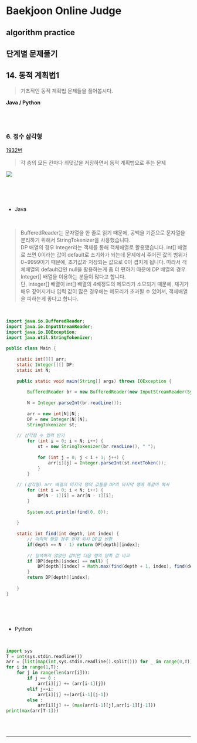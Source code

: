 # Baekjoon Online Judge

## algorithm practice

## 단계별 문제풀기

## 14. 동적 계획법1

> 기초적인 동적 계획법 문제들을 풀어봅시다.


**Java / Python**

<br><br>

### 6. 정수 삼각형
[1932번](https://www.acmicpc.net/problem/1932) 
> 각 층의 모든 칸마다 최댓값을 저장하면서 동적 계획법으로 푸는 문제

![](https://images.velog.io/images/jini_eun/post/d066c6d3-8e0f-4efa-993f-9a8475641371/image.png)

<br><br><br>

- Java

<br>

> BufferedReader는 문자열을 한 줄로 읽기 때문에, 공백을 기준으로 문자열을 분리하기 위해서 StringTokenizer을 사용했습니다. <br>
DP 배열의 경우 Integer라는 객체를 통해 객체배열로 활용했습니다. int[] 배열로 쓰면 0이라는 값이 default로 초기화가 되는데 문제에서 주어진 값의 범위가 0~9999이기 때문에, 초기값과 저장되는 값으로 0이 겹치게 됩니다. 따라서 객체배열의 default값인 null을 활용하는게 좀 더 편하기 때문에 DP 배열의 경우 Integer[] 배열을 이용하는 분들이 많다고 합니다. <br>
단, Integer[] 배열이 int[] 배열의 4배정도의 메모리가 소모되기 때문에, 재귀가 매우 깊어지거나 입력 값이 많은 경우에는 메모리가 초과될 수 있어서, 객체배열을 피하는게 좋다고 합니다.

<br>

```java
import java.io.BufferedReader;
import java.io.InputStreamReader;
import java.io.IOException;
import java.util.StringTokenizer;
 
public class Main {
 
	static int[][] arr;
	static Integer[][] DP;
	static int N;
 
	public static void main(String[] args) throws IOException {
 
		BufferedReader br = new BufferedReader(new InputStreamReader(System.in));
 
		N = Integer.parseInt(br.readLine());
 
		arr = new int[N][N];
		DP = new Integer[N][N];
		StringTokenizer st;
        
    // 삼각형 수 입력 받기
		for (int i = 0; i < N; i++) {
			st = new StringTokenizer(br.readLine(), " ");
 
			for (int j = 0; j < i + 1; j++) {
				arr[i][j] = Integer.parseInt(st.nextToken());
			}
		}
        
    // (삼각형) arr 배열의 마지막 행의 값들을 DP의 마지막 행에 똑같이 복사
		for (int i = 0; i < N; i++) {
			DP[N - 1][i] = arr[N - 1][i];
		}
 
		System.out.println(find(0, 0));
 
	}
 
	static int find(int depth, int index) {
		// 마지막 행일 경우 현재 위치 DP값 반환
		if(depth == N - 1) return DP[depth][index];
 
		// 탐색하지 않았던 값이면 다음 행의 양쪽 값 비교
		if (DP[depth][index] == null) {
			DP[depth][index] = Math.max(find(depth + 1, index), find(depth + 1, index + 1)) + arr[depth][index];
		}
		return DP[depth][index];
 
	}
}
```


<br><br><br>

- Python 

<br>

```python
import sys 
T = int(sys.stdin.readline()) 
arr = [list(map(int,sys.stdin.readline().split())) for _ in range(0,T)] 
for i in range(1,T): 
    for j in range(len(arr[i])): 
        if j == 0 : 
            arr[i][j] += (arr[i-1][j]) 
        elif j==i: 
            arr[i][j] +=(arr[i-1][j-1]) 
        else : 
            arr[i][j] += (max(arr[i-1][j],arr[i-1][j-1])) 
print(max(arr[T-1]))
```
<br><br>


---

<br>

